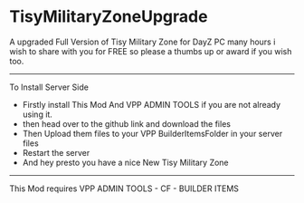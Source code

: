 # TisyMilitaryZoneUpgrade
A upgraded Full Version of Tisy Military Zone for DayZ PC 
many hours i wish to share with you for FREE so please a thumbs up or award if you wish too.

-------------------------------------------------------------------------------------------------------------------------------
To Install Server Side

- Firstly install This Mod And VPP ADMIN TOOLS if you are not already using it.
- then head over to the github link and download the files
- Then Upload them files to your VPP BuilderItemsFolder in your server files
- Restart the server
- And hey presto you have a nice New Tisy Military Zone

---------------------------------------------------------------------------------------------------------------------------------

This Mod requires VPP ADMIN TOOLS - CF - BUILDER ITEMS
